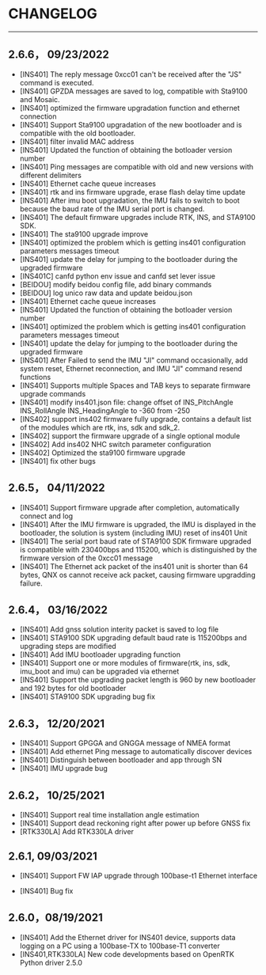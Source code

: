 # CHANGELOG

---
## 2.6.6， 09/23/2022

- [INS401] The reply message 0xcc01 can't be received after the "JS" command is executed.
- [INS401] GPZDA messages are saved to log, compatible with Sta9100 and Mosaic.
- [INS401] optimized the firmware upgradation function and ethernet connection
- [INS401] Support Sta9100 upgradation of the new bootloader and is compatible with the old bootloader.
- [INS401] filter invalid MAC address
- [INS401] Updated the function of obtaining the botloader version number
- [INS401] Ping messages are compatible with old and new versions with different delimiters
- [INS401] Ethernet cache queue increases
- [INS401] rtk and ins firmware upgrade, erase flash delay time update
- [INS401] After imu boot upgradation, the IMU fails to switch to boot because the baud rate of the IMU serial port 
is changed.
- [INS401] The default firmware upgrades include RTK, INS, and STA9100 SDK.
- [INS401] The sta9100 upgrade improve
- [INS401] optimized the problem which is getting ins401 configuration parameters messages timeout
- [INS401] update the delay for jumping to the bootloader during the upgraded firmware
- [INS401C] canfd python env issue and canfd set lever issue
- [BEIDOU] modify beidou config file, add binary commands
- [BEIDOU] log unico raw data and update beidou.json
- [INS401] Ethernet cache queue increases
- [INS401] Updated the function of obtaining the botloader version number
- [INS401] optimized the problem which is getting ins401 configuration parameters messages timeout
- [INS401] update the delay for jumping to the bootloader during the upgraded firmware
- [INS401] After Failed to send the IMU "JI" command occasionally, add system reset, Ethernet reconnection, and IMU "JI" command resend functions
- [INS401] Supports multiple Spaces and TAB keys to separate firmware upgrade commands
- [INS401] modify ins401.json file: change offset of INS_PitchAngle  INS_RollAngle INS_HeadingAngle to -360 from -250
- [INS402] support ins402 firmware fully upgrade, contains a default list  of the modules which are  rtk, ins, sdk and sdk_2.
- [INS402] support the firmware upgrade of a single optional module
- [INS402] Add ins402 NHC switch parameter configuration
- [INS402] Optimized the sta9100 firmware upgrade
- [INS401] fix other bugs

## 2.6.5， 04/11/2022

- [INS401] Support firmware upgrade after completion, automatically connect and log
- [INS401] After the IMU firmware is upgraded, the IMU is displayed in the bootloader, the solution is system (including IMU) reset of ins401 Unit
- [INS401] The serial port baud rate of STA9100 SDK firmware upgraded is compatible with 230400bps and 115200, which is distinguished by  the firmware version of the 0xcc01 message
- [INS401] The Ethernet ack packet of the ins401 unit is shorter than 64 bytes, QNX os cannot receive ack packet, causing firmware upgradding failure.

## 2.6.4， 03/16/2022

- [INS401] Add gnss solution interity packet is saved to log file
- [INS401] STA9100 SDK upgrading default baud rate is 115200bps and upgrading steps are modified
- [INS401] Add IMU bootloader upgrading function
- [INS401] Support one or more modules of firmware(rtk, ins, sdk, imu_boot and imu) can be upgraded via ethernet
- [INS401] Support the upgrading packet length is 960 by new bootloader and 192 bytes for old bootloader
- [INS401] STA9100 SDK upgrading bug fix

## 2.6.3， 12/20/2021

- [INS401] Support GPGGA and GNGGA message of NMEA format
- [INS401] Add ethernet Ping message to automatically discover devices
- [INS401] Distinguish between bootloader and app through SN
- [INS401] IMU upgrade bug

## 2.6.2， 10/25/2021

- [INS401] Support real time installation angle estimation
- [INS401] Support dead reckoning right after power up before GNSS fix
- [RTK330LA] Add RTK330LA driver



## 2.6.1,  09/03/2021

- [INS401] Support FW IAP upgrade through 100base-t1 Ethernet interface

- [INS401] Bug fix

  

## 2.6.0，08/19/2021

- [INS401] Add the Ethernet driver for INS401 device, supports data logging on a PC using a 100base-TX to 100base-T1 converter
- [INS401,RTK330LA] New code developments based on OpenRTK Python driver 2.5.0

